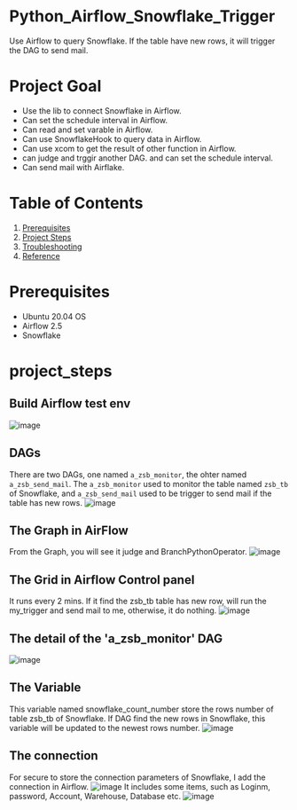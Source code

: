 # Python_Airflow_Snowflake_Trigger
Use Airflow to query Snowflake. If the table have new rows, it will trigger the DAG to send mail. 

# Project Goal
* Use the lib to connect Snowflake in Airflow. 
* Can set the schedule interval in Airflow.
* Can read and set varable in Airflow.
* Can use SnowflakeHook to query data in Airflow.
* Can use xcom to get the result of other function in Airflow.
* can judge and trggir another DAG. and can set the schedule interval. 
* Can send mail with Airflake.

# Table of Contents
1. [Prerequisites](#prerequisites)
2. [Project Steps](#project_steps)
3. [Troubleshooting](#troubleshooting)
4. [Reference](#reference)


# Prerequisites  <a name="prerequisites"></a>
- Ubuntu 20.04 OS
- Airflow 2.5
- Snowflake

# project_steps <a name="project_steps"></a>
## Build Airflow test env
![image](https://user-images.githubusercontent.com/75282285/208811379-6ba7e2de-9ece-413e-a993-1f9d40091af7.png)


## DAGs
There are two DAGs, one named `a_zsb_monitor`, the ohter named `a_zsb_send_mail`. The  `a_zsb_monitor` used to monitor the table named `zsb_tb` of Snowflake, and `a_zsb_send_mail` used to be trigger to send mail if the table has new rows.
![image](https://user-images.githubusercontent.com/75282285/208808318-43a7f891-8a73-4857-af0e-702fa4d4a6db.png)

## The Graph in AirFlow
From the Graph, you will see it judge and BranchPythonOperator. 
![image](https://user-images.githubusercontent.com/75282285/208809076-40075b18-75c8-4c7f-a869-bc9e1352a974.png)

## The Grid in Airflow Control panel
It runs every 2 mins. If it find the zsb_tb table has new row, will run the my_trigger and send mail to me, otherwise, it do nothing.
![image](https://user-images.githubusercontent.com/75282285/208809854-8052d05c-07e1-4b20-8b04-7c6f2d9aa35e.png)


## The detail of the 'a_zsb_monitor' DAG
![image](https://user-images.githubusercontent.com/75282285/208809500-49646905-acd3-497f-846f-00c872a0c44b.png)


## The Variable
This variable named snowflake_count_number store the rows number of table zsb_tb of Snowflake. If DAG find the new rows in Snowflake, this variable will be updated to the newest rows number.
![image](https://user-images.githubusercontent.com/75282285/208809988-df17a77b-4544-42d5-acf8-12b1c91bac41.png)

## The connection
For secure to store the connection parameters of Snowflake, I add the connection in Airflow. 
![image](https://user-images.githubusercontent.com/75282285/208810345-a903aae9-09a4-41ed-94e5-80104b5ea141.png)
It includes some items, such as Loginm, password, Account, Warehouse, Database etc.
![image](https://user-images.githubusercontent.com/75282285/208811501-ed40cd71-b531-44b3-8a6c-0760885aa5f6.png)


